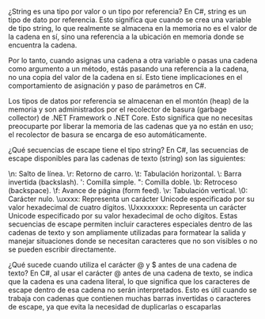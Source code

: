 ¿String es una tipo por valor o un tipo por referencia?
En C#, string es un tipo de dato por referencia. Esto significa que cuando se crea una variable de tipo string, lo que realmente se almacena en la memoria no es el valor de la cadena en sí, sino una referencia a la ubicación en memoria donde se encuentra la cadena.

Por lo tanto, cuando asignas una cadena a otra variable o pasas una cadena como argumento a un método, estás pasando una referencia a la cadena, no una copia del valor de la cadena en sí. Esto tiene implicaciones en el comportamiento de asignación y paso de parámetros en C#.

Los tipos de datos por referencia se almacenan en el montón (heap) de la memoria y son administrados por el recolector de basura (garbage collector) de .NET Framework o .NET Core. Esto significa que no necesitas preocuparte por liberar la memoria de las cadenas que ya no están en uso; el recolector de basura se encarga de eso automáticamente.

¿Qué secuencias de escape tiene el tipo string?
En C#, las secuencias de escape disponibles para las cadenas de texto (string) son las siguientes:

\n: Salto de línea.
\r: Retorno de carro.
\t: Tabulación horizontal.
\\: Barra invertida (backslash).
\': Comilla simple.
\": Comilla doble.
\b: Retroceso (backspace).
\f: Avance de página (form feed).
\v: Tabulación vertical.
\0: Carácter nulo.
\uxxxx: Representa un carácter Unicode especificado por su valor hexadecimal de cuatro dígitos.
\Uxxxxxxxx: Representa un carácter Unicode especificado por su valor hexadecimal de ocho dígitos.
Estas secuencias de escape permiten incluir caracteres especiales dentro de las cadenas de texto y son ampliamente utilizadas para formatear la salida y manejar situaciones donde se necesitan caracteres que no son visibles o no se pueden escribir directamente.

¿Qué sucede cuando utiliza el carácter @ y $ antes de una cadena de texto?
En C#, al usar el carácter @ antes de una cadena de texto, se indica que la cadena es una cadena literal, lo que significa que los caracteres de escape dentro de esa cadena no serán interpretados. Esto es útil cuando se trabaja con cadenas que contienen muchas barras invertidas o caracteres de escape, ya que evita la necesidad de duplicarlas o escaparlas